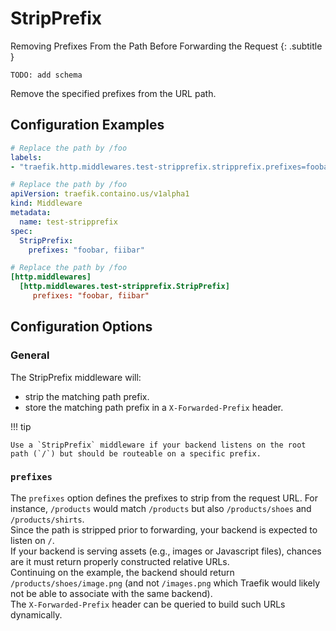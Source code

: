# StripPrefix

Removing Prefixes From the Path Before Forwarding the Request
{: .subtitle }

`TODO: add schema`

Remove the specified prefixes from the URL path.

## Configuration Examples

```yaml tab="Docker"
# Replace the path by /foo
labels:
- "traefik.http.middlewares.test-stripprefix.stripprefix.prefixes=foobar, fiibar"
```

```yaml tab="Kubernetes"
# Replace the path by /foo
apiVersion: traefik.containo.us/v1alpha1
kind: Middleware
metadata:
  name: test-stripprefix
spec:
  StripPrefix:
    prefixes: "foobar, fiibar"
```

```toml tab="File"
# Replace the path by /foo
[http.middlewares]
  [http.middlewares.test-stripprefix.StripPrefix]
     prefixes: "foobar, fiibar"
```

## Configuration Options

### General

The StripPrefix middleware will:

* strip the matching path prefix.
* store the matching path prefix in a `X-Forwarded-Prefix` header.

!!! tip
    
    Use a `StripPrefix` middleware if your backend listens on the root path (`/`) but should be routeable on a specific prefix.

### `prefixes`

The `prefixes` option defines the prefixes to strip from the request URL.
For instance, `/products` would match `/products` but also `/products/shoes` and `/products/shirts`.  
Since the path is stripped prior to forwarding, your backend is expected to listen on `/`.  
If your backend is serving assets (e.g., images or Javascript files), chances are it must return properly constructed relative URLs.  
Continuing on the example, the backend should return `/products/shoes/image.png` (and not `/images.png` which Traefik would likely not be able to associate with the same backend).  
The `X-Forwarded-Prefix` header can be queried to build such URLs dynamically.

